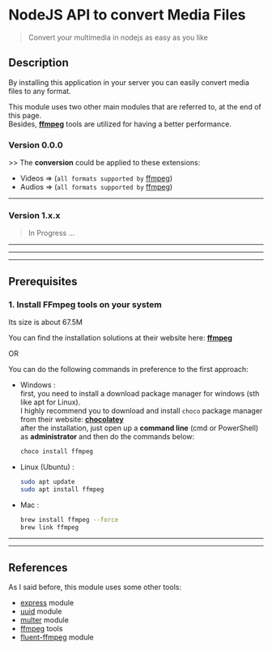 # NodeJS API to convert Media Files

> Convert your multimedia in nodejs as easy as you like

## Description

By installing this application in your server you can easily convert media files to any format.

This module uses two other main modules that are referred to, at the end of this page. \
Besides, [**ffmpeg**](https://ffmpeg.org/) tools are utilized for having a better performance.

### Version 0.0.0

\>> The **conversion** could be applied to these extensions:

- Videos => (`all formats supported by` [ffmpeg](https://ffmpeg.org))
- Audios => (`all formats supported by` [ffmpeg](https://ffmpeg.org))

----

### Version 1.x.x

> In Progress ...

----
----
----

## Prerequisites

### 1. Install FFmpeg tools on your system

Its size is about 67.5M

You can find the installation solutions at their website here: **[ffmpeg](https://ffmpeg.org/)**

OR

You can do the following commands in preference to the first approach:

- Windows :  \
  first, you need to install a download package manager for windows (sth like apt for Linux). \
  I highly recommend you to download and install `choco` package manager from their website: **[chocolatey](https://chocolatey.org/)** \
  after the installation, just open up a **command line** (cmd or PowerShell) as **administrator** and then do the commands below:

  ```bash
  choco install ffmpeg
  ```

- Linux (Ubuntu) :

  ```bash
  sudo apt update
  sudo apt install ffmpeg
  ```

- Mac :

  ```bash
  brew install ffmpeg --force
  brew link ffmpeg
  ```

----
----

## References

As I said before, this module uses some other tools:

- [express](https://www.npmjs.com/package/express) module
- [uuid](https://www.npmjs.com/package/uuid) module
- [multer](https://www.npmjs.com/package/multer) module
- [ffmpeg](https://ffmpeg.org/) tools
- [fluent-ffmpeg](https://www.npmjs.com/package/fluent-ffmpeg) module